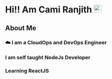 # Hi!! Am Cami Ranjith <img src="https://media.giphy.com/media/hvRJCLFzcasrR4ia7z/giphy.gif" width="25px">


## About Me
### ☁️ I am a CloudOps and DevOps Engineer
### I am self taught NodeJs Developer
### Learning ReactJS




